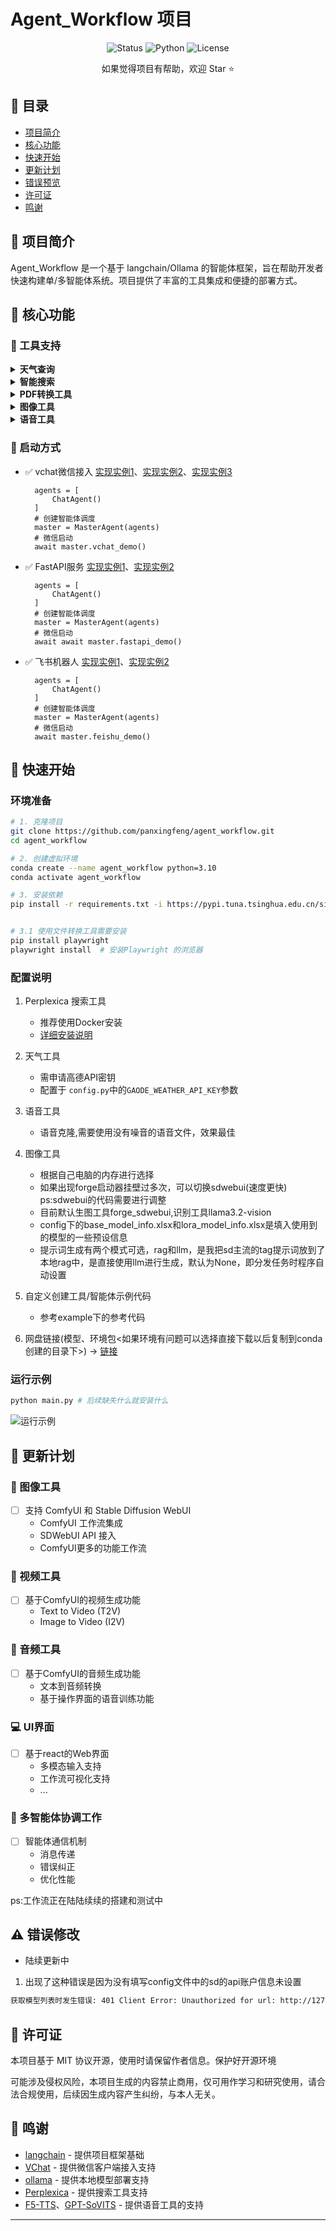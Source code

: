 # Agent_Workflow 项目

<div align="center">

![Status](https://img.shields.io/badge/status-in%20development-yellow)
![Python](https://img.shields.io/badge/python-3.10-blue)
![License](https://img.shields.io/badge/license-MIT-green)

</div>

<div align="center">

如果觉得项目有帮助，欢迎 Star ⭐️

</div>

## 📑 目录

- [项目简介](#-项目简介)
- [核心功能](#-核心功能)
- [快速开始](#-快速开始)
- [更新计划](#-更新计划)
- [错误预览](#-错误预览)
- [许可证](#-许可证)
- [鸣谢](#-鸣谢)

## 📖 项目简介

Agent_Workflow 是一个基于 langchain/Ollama 的智能体框架，旨在帮助开发者快速构建单/多智能体系统。项目提供了丰富的工具集成和便捷的部署方式。

## 🚀 核心功能

### 📌 工具支持

<details>
<summary><b>天气查询</b></summary>

- 基于高德API，需配置 `GAODE_WEATHER_API_KEY`
- [查看示例输出](https://github.com/panxingfeng/agent_chat_wechat/blob/master/images/weathertool_result.png)
</details>

<details>
<summary><b>智能搜索</b></summary>

- 基于Perplexica开源项目，建议使用Docker部署
- [Perplexica工具项目地址](https://github.com/ItzCrazyKns/Perplexica)
- [查看示例输出](https://github.com/panxingfeng/agent_chat_wechat/blob/master/images/searchtool_result1.png)
- 【重要】ollama 安装embedding模型 ollama run bge-m3】
</details>

<details>
<summary><b>PDF转换工具</b></summary>

- 支持URL转PDF等功能
- [控制台输出](https://github.com/panxingfeng/agent_chat_wechat/blob/master/images/pdftool_console_output.png)
- [转换结果示例](https://github.com/panxingfeng/agent_chat_wechat/blob/master/images/pdf_converter_result.png)
</details>

<details>
<summary><b>图像工具</b></summary>

- 图像识别 支持 llama3.2vision/MiniCPM/glm-edge-v
- 图像生成 支持 flux.1-dev(本地部署)、sd-3.5-large(本地部署)、sd-webui
- sdwebui 支持 forge(使用flux模型)(基于selenium实现，原生api不支持flux生成,需安装谷歌浏览器) 建议显存24G使用
- [图像识别示例输出](https://github.com/panxingfeng/agent_chat_wechat/blob/master/images/imagetool_result.png)
</details>

<details>
<summary><b>语音工具</b></summary>

- 支持 F5-TTS(需要使用一次gradio客户端进行语音文件的生成)、GPT-SoVITS
- 感谢:[F5-TTS](https://github.com/SWivid/F5-TTS) [GPT-SoVITS](https://github.com/RVC-Boss/GPT-SoVITS)

</details>

### 🔌 启动方式

- ✅ vchat微信接入 [实现实例1](./images/wechat_demo1.png)、[实现实例2](./images/wechat_demo2.png)、[实现实例3](./images/wechat_demo3.png)
  ```
    agents = [
        ChatAgent()
    ]
    # 创建智能体调度
    master = MasterAgent(agents)
    # 微信启动
    await master.vchat_demo()
  ```
- ✅ FastAPI服务 [实现实例1](./images/fastapi_demo1.png)、[实现实例2](./images/fastapi_demo2.png)
  ```
    agents = [
        ChatAgent()
    ]
    # 创建智能体调度
    master = MasterAgent(agents)
    # 微信启动
    await await master.fastapi_demo()
  ```
- ✅ 飞书机器人 [实现实例1](./images/feishu_demo1.png)、[实现实例2](./images/feishu_demo2.png)
  ```
    agents = [
        ChatAgent()
    ]
    # 创建智能体调度
    master = MasterAgent(agents)
    # 微信启动
    await master.feishu_demo()
  ```
## 🚀 快速开始

### 环境准备

```bash
# 1. 克隆项目
git clone https://github.com/panxingfeng/agent_workflow.git
cd agent_workflow

# 2. 创建虚拟环境
conda create --name agent_workflow python=3.10
conda activate agent_workflow

# 3. 安装依赖
pip install -r requirements.txt -i https://pypi.tuna.tsinghua.edu.cn/simple/


# 3.1 使用文件转换工具需要安装
pip install playwright
playwright install  # 安装Playwright 的浏览器

```

### 配置说明

1. Perplexica 搜索工具
   - 推荐使用Docker安装
   - [详细安装说明](https://github.com/ItzCrazyKns/Perplexica)

2. 天气工具
   - 需申请高德API密钥
   - 配置于 `config.py`中的`GAODE_WEATHER_API_KEY`参数

3. 语音工具
   - 语音克隆,需要使用没有噪音的语音文件，效果最佳

4. 图像工具
   - 根据自己电脑的内存进行选择
   - 如果出现forge启动器挂壁过多次，可以切换sdwebui(速度更快) ps:sdwebui的代码需要进行调整
   - 目前默认生图工具forge_sdwebui,识别工具llama3.2-vision
   - config下的base_model_info.xlsx和lora_model_info.xlsx是填入使用到的模型的一些预设信息
   - 提示词生成有两个模式可选，rag和llm，<rag>是我把sd主流的tag提示词放到了本地rag中，<llm>是直接使用llm进行生成，默认为None，即分发任务时程序自动设置

5. 自定义创建工具/智能体示例代码
   - 参考example下的参考代码
    
6. 网盘链接(模型、环境包<如果环境有问题可以选择直接下载以后复制到conda创建的目录下>) -> [链接](https://pan.baidu.com/s/1NL8GLMGwu7jjuI0k-iAvtg?pwd=sczs)

### 运行示例
```bash
python main.py # 后续缺失什么就安装什么
```

![运行示例](./images/main_result.png)

## 📅 更新计划

### 🎨 图像工具
- [ ] 支持 ComfyUI 和 Stable Diffusion WebUI
   - ComfyUI 工作流集成  
   - SDWebUI API 接入
   - ComfyUI更多的功能工作流

### 🎥 视频工具
- [ ] 基于ComfyUI的视频生成功能
   - Text to Video (T2V)
   - Image to Video (I2V)

### 🎵 音频工具
- [ ] 基于ComfyUI的音频生成功能
   - 文本到音频转换
   - 基于操作界面的语音训练功能

### 💻 UI界面
- [ ] 基于react的Web界面
   - 多模态输入支持
   - 工作流可视化支持
   - ...

### 🤖 多智能体协调工作
- [ ] 智能体通信机制
  - 消息传递
  - 错误纠正
  - 优化性能

ps:工作流正在陆陆续续的搭建和测试中

## ⚠️ 错误修改

- 陆续更新中

1. 出现了这种错误是因为没有填写config文件中的sd的api账户信息未设置
```bash
获取模型列表时发生错误: 401 Client Error: Unauthorized for url: http://127.0.0.1:7862/sdapi/v1/sd-models
```

## 📄 许可证

本项目基于 MIT 协议开源，使用时请保留作者信息。保护好开源环境

可能涉及侵权风险，本项目生成的内容禁止商用，仅可用作学习和研究使用，请合法合规使用，后续因生成内容产生纠纷，与本人无关。

## 🙏 鸣谢

- [langchain](https://github.com/langchain-ai/langchain) - 提供项目框架基础
- [VChat](https://github.com/z2z63/VChat) - 提供微信客户端接入支持
- [ollama](https://github.com/ollama/ollama) - 提供本地模型部署支持
- [Perplexica](https://github.com/ItzCrazyKns/Perplexica) - 提供搜索工具支持
- [F5-TTS](https://github.com/SWivid/F5-TTS)、[GPT-SoVITS](https://github.com/RVC-Boss/GPT-SoVITS) - 提供语音工具的支持
---
